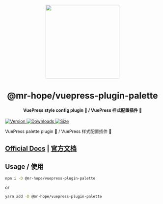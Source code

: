 <!-- markdownlint-disable -->
<p align="center">
  <img width="240" src="https://vuepress-theme-hope.github.io/logo.svg" style="text-align: center;"/>
</p>
<h1 align="center">@mr-hope/vuepress-plugin-palette</h1>
<h4 align="center">VuePress style config plugin 📡 / VuePress 样式配置插件 📡</h4>

[![Version](https://img.shields.io/npm/v/@mr-hope/vuepress-plugin-palette.svg?style=flat-square&logo=npm) ![Downloads](https://img.shields.io/npm/dm/@mr-hope/vuepress-plugin-palette.svg?style=flat-square&logo=npm) ![Size](https://img.shields.io/bundlephobia/min/@mr-hope/vuepress-plugin-palette?style=flat-square&logo=npm)](https://www.npmjs.com/package/@mr-hope/vuepress-plugin-palette)

<!-- markdownlint-restore -->

VuePress palette plugin 📡 / VuePress 样式配置插件 📡

## [Official Docs](https://vuepress-theme-hope.github.io/palette/) | [官方文档](https://vuepress-theme-hope.github.io/palette/zh/)

## Usage / 使用

```bash
npm i -D @mr-hope/vuepress-plugin-palette
```

or

```bash
yarn add -D @mr-hope/vuepress-plugin-palette
```
